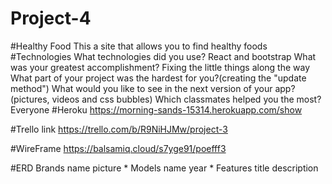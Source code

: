 # Project-4

#Healthy Food
This a site that allows you to find healthy foods
#Technologies 
What technologies did you use? React and bootstrap
What was your greatest accomplishment? 
Fixing the little things along the way
What part of your project was the hardest for you?(creating the "update method")
What would you like to see in the next version of your app?(pictures, videos and css bubbles)
Which classmates helped you the most? Everyone
#Heroku
https://morning-sands-15314.herokuapp.com/show

#Trello link
https://trello.com/b/R9NiHJMw/project-3

#WireFrame
https://balsamiq.cloud/s7yge91/poefff3

#ERD
Brands
  name
  picture
  *
  Models
    name
    year
*
Features
    title
    description



